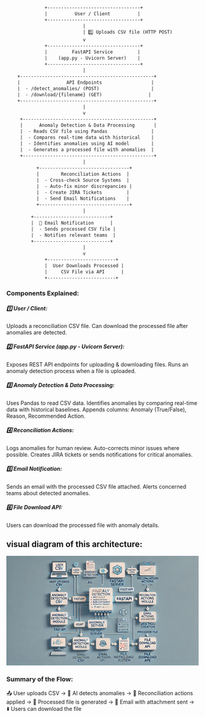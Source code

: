                   +----------------------------------+
                  |          User / Client          |
                  +----------------------------------+
                                |
                                | 1️⃣ Uploads CSV file (HTTP POST)
                                v
                  +----------------------------------+
                  |         FastAPI Service         |
                  |    (app.py - Uvicorn Server)    |
                  +----------------------------------+
                                |
        +-------------------------------------------------+
        |                 API Endpoints                  |
        |  - /detect_anomalies/ (POST)                   |
        |  - /download/{filename} (GET)                 |
        +-------------------------------------------------+
                                |
                                v
         +------------------------------------------------+
         |      Anomaly Detection & Data Processing       |
         |  - Reads CSV file using Pandas                |
         |  - Compares real-time data with historical    |
         |  - Identifies anomalies using AI model        |
         |  - Generates a processed file with anomalies  |
         +------------------------------------------------+
                                |
               +---------------------------------+
               |        Reconciliation Actions  |
               |  - Cross-check Source Systems  |
               |  - Auto-fix minor discrepancies |
               |  - Create JIRA Tickets         |
               |  - Send Email Notifications    |
               +---------------------------------+
                                |
             +----------------------------+
             |  📩 Email Notification      |
             |  - Sends processed CSV file |
             |  - Notifies relevant teams  |
             +----------------------------+
                                |
                                v
                  +-------------------------+
                  |  User Downloads Processed |
                  |     CSV File via API      |
                  +-------------------------+

### Components Explained:

##### **1️⃣ User / Client:**

Uploads a reconciliation CSV file.
Can download the processed file after anomalies are detected.

##### **2️⃣ FastAPI Service (app.py - Uvicorn Server):**

Exposes REST API endpoints for uploading & downloading files.
Runs an anomaly detection process when a file is uploaded.

##### **3️⃣ Anomaly Detection & Data Processing:**

Uses Pandas to read CSV data.
Identifies anomalies by comparing real-time data with historical baselines.
Appends columns: Anomaly (True/False), Reason, Recommended Action.

##### **4️⃣ Reconciliation Actions:**

Logs anomalies for human review.
Auto-corrects minor issues where possible.
Creates JIRA tickets or sends notifications for critical anomalies.

##### **5️⃣ Email Notification:**

Sends an email with the processed CSV file attached.
Alerts concerned teams about detected anomalies.

##### **6️⃣ File Download API:**

Users can download the processed file with anomaly details.

## **visual diagram of this architecture:**

![img_1.png](img_1.png)

### **Summary of the Flow**:

📤 User uploads CSV → 🔄 AI detects anomalies → 🔧 Reconciliation actions applied → 📄 Processed file is generated → 📩 Email with attachment sent → ⬇️ Users can download the file